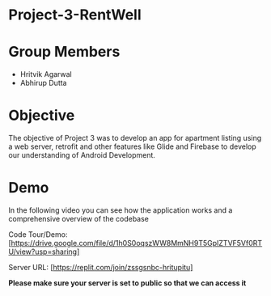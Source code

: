 # Project-3-RentWell

# Group Members

* Hritvik Agarwal
* Abhirup Dutta

# Objective

The objective of Project 3 was to develop an app for apartment listing using a web server, retrofit and other features like Glide and Firebase to develop our understanding of Android Development. 

# Demo

In the following video you can see how the application works and a comprehensive overview of the codebase

Code Tour/Demo: [https://drive.google.com/file/d/1h0S0oqszWW8MmNH9T5GpIZTVF5Vf0RTU/view?usp=sharing]

Server URL: [https://replit.com/join/zssgsnbc-hritupitu]

**Please make sure your server is set to public so that we can access it**
